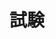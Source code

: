 ---
title: 試験
description: 考试
kana: しけん
pronunciation: shikenn
tone: 平板型
type: 名词
pubDate: 2024-07-01 00:00:06
---